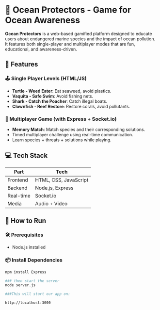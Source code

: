 # 🌊 Ocean Protectors - Game for Ocean Awareness

**Ocean Protectors** is a web-based gamified platform designed to educate users about endangered marine species and the impact of ocean pollution. It features both single-player and multiplayer modes that are fun, educational, and awareness-driven.

## 🎯 Features

### 🕹️ Single Player Levels (HTML/JS)
- **Turtle - Weed Eater**: Eat seaweed, avoid plastics.
- **Vaquita - Safe Swim**: Avoid fishing nets.
- **Shark - Catch the Poacher**: Catch illegal boats.
- **Clownfish - Reef Restore**: Restore corals, avoid pollutants.

### 🤝 Multiplayer Game (with Express + Socket.io)
- **Memory Match**: Match species and their corresponding solutions.
- Timed multiplayer challenge using real-time communication.
- Learn species + threats + solutions while playing.

## 💻 Tech Stack

| Part         | Tech                |
|--------------|---------------------|
| Frontend     | HTML, CSS, JavaScript |
| Backend      | Node.js, Express     |
| Real-time    | Socket.io            |
| Media        | Audio + Video        |


## 🚀 How to Run

### 🛠️ Prerequisites

- Node.js installed

### 📦 Install Dependencies

```bash
npm install Express

### then start the server
node server.js

###This will start our app on:

http://localhost:3000
